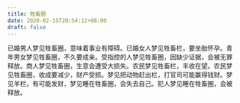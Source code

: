 ```yaml
---
title: 牲畜圈
date: 2020-02-15T20:54:12+08:00
draft: false
---
```


已婚男人梦见牲畜圈，意味着事业有障碍。已婚女人梦见牲畜栏，要坐胎怀孕。青年男女梦见牲畜圈，不久要成亲。受指控的人梦见牲畜圈，因缺少证据，会被无罪释放。商人梦见牲畜圈，生意会遭受大损失。农民梦见牲畜栏，丰收在望。农民梦见牲畜圈，收成要减少，财产受损。梦见把动物赶出栏，打官司可能赢得钱财。梦见羊栏，有可能发财，梦见睡在牲畜圈，会失去自己。犯人梦见睡在牲畜圈，会被释放。